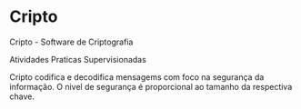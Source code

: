 # Cripto

Cripto - Software de Criptografia

Atividades Praticas Supervisionadas

Cripto codifica e decodifica mensagems com foco na segurança da informação. O nivel de segurança é proporcional ao tamanho da respectiva chave.
